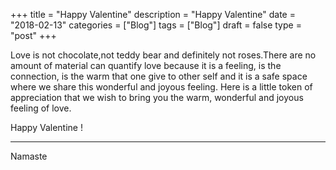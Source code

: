 +++
title = "Happy Valentine"
description = "Happy Valentine"
date = "2018-02-13"
categories = ["Blog"]
tags = ["Blog"]
draft = false
type = "post"
+++

Love is not chocolate,not teddy bear and definitely not roses.There are no amount of material can quantify love because it is a feeling, is the connection, is the warm that one give to other self and it is a safe space where we share this wonderful and joyous feeling. Here is a little token of appreciation that we wish to bring you the warm, wonderful and joyous feeling of love.

Happy Valentine !

---

Namaste